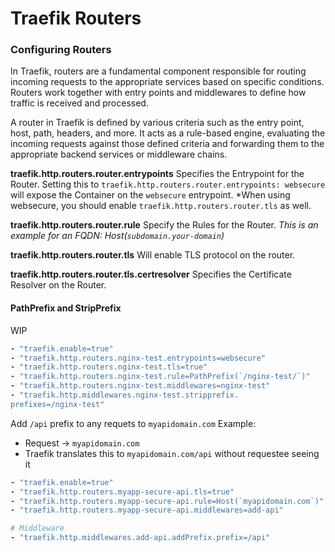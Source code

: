 # Traefik Routers

### Configuring Routers

In Traefik, routers are a fundamental component responsible for routing incoming requests to the appropriate services based on specific conditions. Routers work together with entry points and middlewares to define how traffic is received and processed.

A router in Traefik is defined by various criteria such as the entry point, host, path, headers, and more. It acts as a rule-based engine, evaluating the incoming requests against those defined criteria and forwarding them to the appropriate backend services or middleware chains.

**traefik.http.routers.router.entrypoints**
Specifies the Entrypoint for the Router. Setting this to `traefik.http.routers.router.entrypoints: websecure` will expose the Container on the `websecure` entrypoint.
*When using websecure, you should enable `traefik.http.routers.router.tls` as well.

**traefik.http.routers.router.rule**
Specify the Rules for the Router.
*This is an example for an FQDN: Host(`subdomain.your-domain`)*

**traefik.http.routers.router.tls**	
Will enable TLS protocol on the router.

**traefik.http.routers.router.tls.certresolver**
Specifies the Certificate Resolver on the Router.

#### PathPrefix and StripPrefix

WIP

```yml
- "traefik.enable=true"
- "traefik.http.routers.nginx-test.entrypoints=websecure"
- "traefik.http.routers.nginx-test.tls=true"
- "traefik.http.routers.nginx-test.rule=PathPrefix(`/nginx-test/`)"
- "traefik.http.routers.nginx-test.middlewares=nginx-test"
- "traefik.http.middlewares.nginx-test.stripprefix.
prefixes=/nginx-test"
```

Add `/api` prefix to any requets to `myapidomain.com`
Example:

- Request -> `myapidomain.com`
- Traefik translates this to `myapidomain.com/api` without requestee seeing it

```yml
- "traefik.enable=true"
- "traefik.http.routers.myapp-secure-api.tls=true"
- "traefik.http.routers.myapp-secure-api.rule=Host(`myapidomain.com`)"
- "traefik.http.routers.myapp-secure-api.middlewares=add-api"

# Middleware
- "traefik.http.middlewares.add-api.addPrefix.prefix=/api"
```